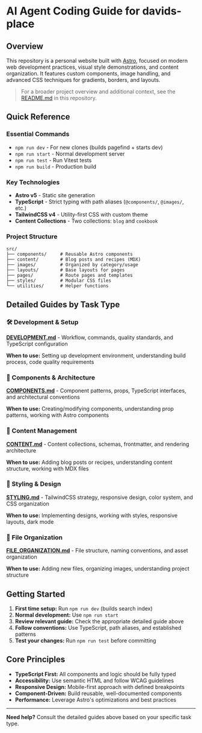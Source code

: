 # AI Agent Coding Guide for davids-place

## Overview

This repository is a personal website built with [Astro](https://astro.build/), focused on modern web development practices, visual style demonstrations, and content organization. It features custom components, image handling, and advanced CSS techniques for gradients, borders, and layouts.

> For a broader project overview and additional context, see the [README.md](../README.md) in this repository.

## Quick Reference

### Essential Commands

- `npm run dev` - For new clones (builds pagefind + starts dev)
- `npm run start` - Normal development server
- `npm run test` - Run Vitest tests
- `npm run build` - Production build

### Key Technologies

- **Astro v5** - Static site generation
- **TypeScript** - Strict typing with path aliases (`@components/`, `@images/`, etc.)
- **TailwindCSS v4** - Utility-first CSS with custom theme
- **Content Collections** - Two collections: `blog` and `cookbook`

### Project Structure

```
src/
├── components/     # Reusable Astro components
├── content/        # Blog posts and recipes (MDX)
├── images/         # Organized by category/usage
├── layouts/        # Base layouts for pages
├── pages/          # Route pages and templates
├── styles/         # Modular CSS files
└── utilities/      # Helper functions
```

## Detailed Guides by Task Type

### 🛠️ Development & Setup

**[DEVELOPMENT.md](./DEVELOPMENT.md)** - Workflow, commands, quality standards, and TypeScript configuration

**When to use:** Setting up development environment, understanding build process, code quality requirements

### 🧩 Components & Architecture

**[COMPONENTS.md](./COMPONENTS.md)** - Component patterns, props, TypeScript interfaces, and architectural conventions

**When to use:** Creating/modifying components, understanding prop patterns, working with Astro components

### 📝 Content Management

**[CONTENT.md](./CONTENT.md)** - Content collections, schemas, frontmatter, and rendering architecture

**When to use:** Adding blog posts or recipes, understanding content structure, working with MDX files

### 🎨 Styling & Design

**[STYLING.md](./STYLING.md)** - TailwindCSS strategy, responsive design, color system, and CSS organization

**When to use:** Implementing designs, working with styles, responsive layouts, dark mode

### 📁 File Organization

**[FILE_ORGANIZATION.md](./FILE_ORGANIZATION.md)** - File structure, naming conventions, and asset organization

**When to use:** Adding new files, organizing images, understanding project structure

## Getting Started

1. **First time setup:** Run `npm run dev` (builds search index)
2. **Normal development:** Use `npm run start`
3. **Review relevant guide:** Check the appropriate detailed guide above
4. **Follow conventions:** Use TypeScript, path aliases, and established patterns
5. **Test your changes:** Run `npm run test` before committing

## Core Principles

- **TypeScript First:** All components and logic should be fully typed
- **Accessibility:** Use semantic HTML and follow WCAG guidelines
- **Responsive Design:** Mobile-first approach with defined breakpoints
- **Component-Driven:** Build reusable, well-documented components
- **Performance:** Leverage Astro's optimizations and best practices

---

**Need help?** Consult the detailed guides above based on your specific task type.
